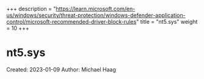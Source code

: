 +++
description = "https://learn.microsoft.com/en-us/windows/security/threat-protection/windows-defender-application-control/microsoft-recommended-driver-block-rules"
title = "nt5.sys"
weight = 10
+++

# nt5.sys

Created: 2023-01-09
Author: Michael Haag


